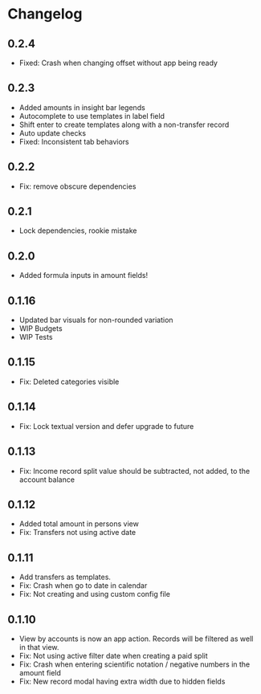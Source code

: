 # Changelog

## 0.2.4

- Fixed: Crash when changing offset without app being ready

## 0.2.3

- Added amounts in insight bar legends
- Autocomplete to use templates in label field
- Shift enter to create templates along with a non-transfer record
- Auto update checks
- Fixed: Inconsistent tab behaviors

## 0.2.2

- Fix: remove obscure dependencies

## 0.2.1

- Lock dependencies, rookie mistake

## 0.2.0

- Added formula inputs in amount fields!

## 0.1.16

- Updated bar visuals for non-rounded variation
- WIP Budgets
- WIP Tests

## 0.1.15

- Fix: Deleted categories visible

## 0.1.14

- Fix: Lock textual version and defer upgrade to future

## 0.1.13

- Fix: Income record split value should be subtracted, not added, to the account balance

## 0.1.12

- Added total amount in persons view
- Fix: Transfers not using active date

## 0.1.11

- Add transfers as templates.
- Fix: Crash when go to date in calendar
- Fix: Not creating and using custom config file

## 0.1.10

- View by accounts is now an app action. Records will be filtered as well in that view.
- Fix: Not using active filter date when creating a paid split
- Fix: Crash when entering scientific notation / negative numbers in the amount field
- Fix: New record modal having extra width due to hidden fields
